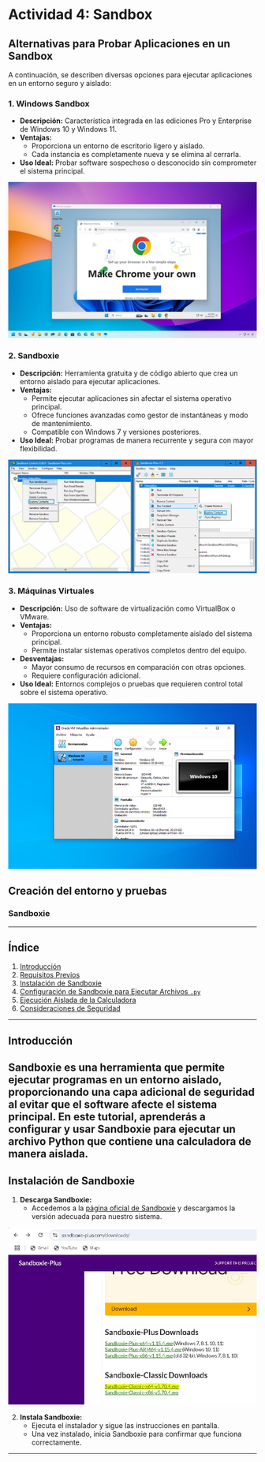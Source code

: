 # Actividad 4: Sandbox

## Alternativas para Probar Aplicaciones en un Sandbox

A continuación, se describen diversas opciones para ejecutar aplicaciones en un entorno seguro y aislado:

### 1. **Windows Sandbox**
- **Descripción:** Característica integrada en las ediciones Pro y Enterprise de Windows 10 y Windows 11.
- **Ventajas:**
  - Proporciona un entorno de escritorio ligero y aislado.
  - Cada instancia es completamente nueva y se elimina al cerrarla.
- **Uso Ideal:** Probar software sospechoso o desconocido sin comprometer el sistema principal.

![WindowsSandbox](./imagenes/bRupB5dRC4AUjfLgs8Rb9T.jpg)

### 2. **Sandboxie**
- **Descripción:** Herramienta gratuita y de código abierto que crea un entorno aislado para ejecutar aplicaciones.
- **Ventajas:**
  - Permite ejecutar aplicaciones sin afectar el sistema operativo principal.
  - Ofrece funciones avanzadas como gestor de instantáneas y modo de mantenimiento.
  - Compatible con Windows 7 y versiones posteriores.
- **Uso Ideal:** Probar programas de manera recurrente y segura con mayor flexibilidad.

![Sandboxie](./imagenes/sandboxie.png)

### 3. **Máquinas Virtuales**
- **Descripción:** Uso de software de virtualización como VirtualBox o VMware.
- **Ventajas:**
  - Proporciona un entorno robusto completamente aislado del sistema principal.
  - Permite instalar sistemas operativos completos dentro del equipo.
- **Desventajas:**
  - Mayor consumo de recursos en comparación con otras opciones.
  - Requiere configuración adicional.
- **Uso Ideal:** Entornos complejos o pruebas que requieren control total sobre el sistema operativo.

![LogoWin](./imagenes/virtualbox-2h30.jpg)

## Creación del entorno y pruebas

### **Sandboxie**
---
## **Índice**
1. [Introducción](#introducción)
2. [Requisitos Previos](#requisitos-previos)
3. [Instalación de Sandboxie](#instalación-de-sandboxie)
4. [Configuración de Sandboxie para Ejecutar Archivos `.py`](#configuración-de-sandboxie-para-ejecutar-archivos-py)
5. [Ejecución Aislada de la Calculadora](#ejecución-aislada-de-la-calculadora)
6. [Consideraciones de Seguridad](#consideraciones-de-seguridad)
---
## **Introducción**
Sandboxie es una herramienta que permite ejecutar programas en un entorno aislado, proporcionando una capa adicional de seguridad al evitar que el software afecte el sistema principal. En este tutorial, aprenderás a configurar y usar Sandboxie para ejecutar un archivo Python que contiene una calculadora de manera aislada.
---
## **Instalación de Sandboxie**
1. **Descarga Sandboxie:**
   - Accedemos a la [página oficial de Sandboxie](https://sandboxie-plus.com/) y descargamos la versión adecuada para nuestro sistema.

![Sandboxie](./imagenes/1.JPG)
   
2. **Instala Sandboxie:**
   - Ejecuta el instalador y sigue las instrucciones en pantalla.
   - Una vez instalado, inicia Sandboxie para confirmar que funciona correctamente.

---

